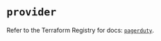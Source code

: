 # `provider`

Refer to the Terraform Registry for docs: [`pagerduty`](https://registry.terraform.io/providers/pagerduty/pagerduty/3.17.2/docs).
